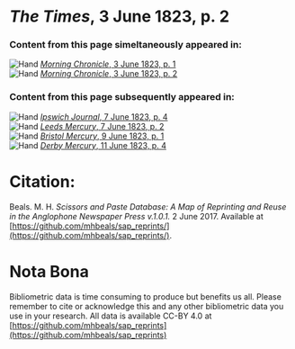 # *The Times*, 3 June 1823, p. 2  
  
### Content from this page simeltaneously appeared in:  
![Hand](http://scissorsandpaste.net/wp-content/uploads/2017/06/smallhandpointer.png) [*Morning Chronicle*, 3 June 1823, p. 1](https://mhbeals.github.io/sap_html/Morning-Chronicle/Morning-Chronicle-3-June-1823-p-1)  
![Hand](http://scissorsandpaste.net/wp-content/uploads/2017/06/smallhandpointer.png) [*Morning Chronicle*, 3 June 1823, p. 2](https://mhbeals.github.io/sap_html/Morning-Chronicle/Morning-Chronicle-3-June-1823-p-2)  
  
### Content from this page subsequently appeared in:  
![Hand](http://scissorsandpaste.net/wp-content/uploads/2017/06/smallhandpointer.png) [*Ipswich Journal*, 7 June 1823, p. 4](https://mhbeals.github.io/sap_html/Ipswich-Journal/Ipswich-Journal-7-June-1823-p-4)  
![Hand](http://scissorsandpaste.net/wp-content/uploads/2017/06/smallhandpointer.png) [*Leeds Mercury*, 7 June 1823, p. 2](https://mhbeals.github.io/sap_html/Leeds-Mercury/Leeds-Mercury-7-June-1823-p-2)  
![Hand](http://scissorsandpaste.net/wp-content/uploads/2017/06/smallhandpointer.png) [*Bristol Mercury*, 9 June 1823, p. 1](https://mhbeals.github.io/sap_html/Bristol-Mercury/Bristol-Mercury-9-June-1823-p-1)  
![Hand](http://scissorsandpaste.net/wp-content/uploads/2017/06/smallhandpointer.png) [*Derby Mercury*, 11 June 1823, p. 4](https://mhbeals.github.io/sap_html/Derby-Mercury/Derby-Mercury-11-June-1823-p-4)  


# Citation: 

Beals. M. H. *Scissors and Paste Database: A Map of Reprinting and Reuse in the Anglophone Newspaper Press v.1.0.1.* 2 June 2017. Available at [https://github.com/mhbeals/sap_reprints/](https://github.com/mhbeals/sap_reprints/). 

# Nota Bona

Bibliometric data is time consuming to produce but benefits us all. Please remember to cite or acknowledge this and any other bibliometric data you use in your research. All data is available CC-BY 4.0 at [https://github.com/mhbeals/sap_reprints](https://github.com/mhbeals/sap_reprints)